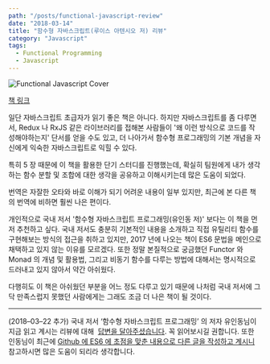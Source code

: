 ```yaml
---
path: "/posts/functional-javascript-review"
date: "2018-03-14"
title: "함수형 자바스크립트(루이스 아텐시오 저) 리뷰"
category: "Javascript"
tags:
  - Functional Programming
  - Javascript
---
```


![Functional Javascript Cover](https://cl.ly/0w3j30140G45/functional-javascript-cover.jpg)

[책 링크](http://aladin.kr/p/rUEvd)

일단 자바스크립트 초급자가 읽기 좋은 책은 아니다. 하지만 자바스크립트를 좀 다루면서, Redux 나 RxJS 같은 라이브러리를 접해본 사람들이
'왜 이런 방식으로 코드를 작성해야하는지' 단서를 얻을 수도 있고, 더 나아가서 함수형 프로그래밍의 기본 개념을 자신에게 익숙한 자바스크립트로 익힐 수 있다.

특히 5 장 때문에 이 책을 활용한 단기 스터디를 진행했는데, 확실히 팀원에게 내가 생각하는 함수 분할 및 조합에 대한 생각을 공유하고 이해시키는데 많은 도움이 되었다.

번역은 자잘한 오타와 바로 이해가 되기 어려운 내용이 일부 있지만, 최근에 본 다른 책의 번역에 비하면 훨씬 나은 편이다.

개인적으로 국내 저서 '함수형 자바스크립트 프로그래밍(유인동 저)' 보다는 이 책을 먼저 추천하고 싶다.
국내 저서도 충분히 기본적인 내용을 소개하고 직접 유틸리티 함수를 구현해보는 방식의 접근을 취하고 있지만,
2017 년에 나오는 책이 ES6 문법을 메인으로 채택하고 있지 않는 이유를 모르겠다.
또한 정말 본질적으로 궁금했던 Functor 와 Monad 의 개념 및 활용법, 그리고 비동기 함수를 다루는 방법에 대해서는 명시적으로 드러내고 있지 않아서 약간 아쉬웠다.

다행히도 이 책은 아쉬웠던 부분을 어느 정도 다루고 있기 때문에 나처럼 국내 저서에 그닥 만족스럽지 못했던 사람에게는 그래도 조금 더 나은 책이 될 것이다.

---

(2018–03–22 추가) 국내 저서 ‘함수형 자바스크립트 프로그래밍’ 의 저자 유인동님이 지금 읽고 계시는 리뷰에 대해  [답변을 달아주셨습니다](http://bit.ly/2HYKHC4). 꼭 읽어보시길 권합니다. 또한 인동님이 최근에 [Github 에 ES6 에 초점을 맞춘 내용으로 다른 글을 작성하고 계시니](https://github.com/Functional-JavaScript/functional.es)  참고하시면 많은 도움이 되리라 생각합니다.

